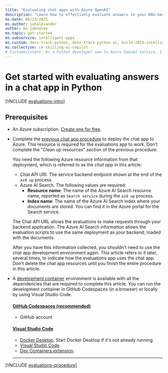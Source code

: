 ```yaml
---
title: "Evaluating chat apps with Azure OpenAI"
description: "Learn how to effectively evaluate answers in your RAG-based chat app by using Azure OpenAI Service. Generate sample prompts, run evaluations, and analyze results."
ms.date: 06/23/2025
ms.author: johalexander
author: ms-johnalex
ms.topic: get-started
ms.subservice: intelligent-apps
ms.custom: devx-track-python, devx-track-python-ai, build-2024-intelligent-apps
ms.collection: ce-skilling-ai-copilot
# CustomerIntent: As a Python developer new to Azure OpenAI Service, I want to evaluate the answers of my chat app and determine the best prompt.
---
```

# Get started with evaluating answers in a chat app in Python

[!INCLUDE [evaluations-intro](../ai/includes/evaluations-introduction.md)]

## Prerequisites

* An Azure subscription. [Create one for free](https://azure.microsoft.com/free/ai-services?azure-portal=true).
* Complete the [previous chat app procedure](get-started-app-chat-template.md) to deploy the chat app to Azure. This resource is required for the evaluations app to work. Don't complete the "Clean up resources" section of the previous procedure.

    You need the following Azure resource information from that deployment, which is referred to as the *chat app* in this article:

    * Chat API URI. The service backend endpoint shown at the end of the `azd up` process.
    * Azure AI Search. The following values are required:
         * **Resource name**: The name of the Azure AI Search resource name, reported as `Search service` during the `azd up` process.
        * **Index name**: The name of the Azure AI Search index where your documents are stored. You can find it in the Azure portal for the Search service.

    The Chat API URL allows the evaluations to make requests through your backend application. The Azure AI Search information allows the evaluation scripts to use the same deployment as your backend, loaded with the documents.

    After you have this information collected, you shouldn't need to use the chat app development environment again. This article refers to it later, several times, to indicate how the evaluations app uses the chat app. Don't delete the chat app resources until you finish the entire procedure in this article.

* A [development container](https://containers.dev/) environment is available with all the dependencies that are required to complete this article. You can run the development container in GitHub Codespaces (in a browser) or locally by using Visual Studio Code.

    #### [GitHub Codespaces (recommended)](#tab/github-codespaces)
    
    * GitHub account
    
    #### [Visual Studio Code](#tab/visual-studio-code)

    * [Docker Desktop](https://www.docker.com/products/docker-desktop/). Start Docker Desktop if it's not already running.
    * [Visual Studio Code](https://code.visualstudio.com/).
    * [Dev Containers extension](https://marketplace.visualstudio.com/items?itemName=ms-vscode-remote.remote-containers).
    
    ---

[!INCLUDE [evaluations-procedure](../ai/includes/evaluations-procedure.md)]
